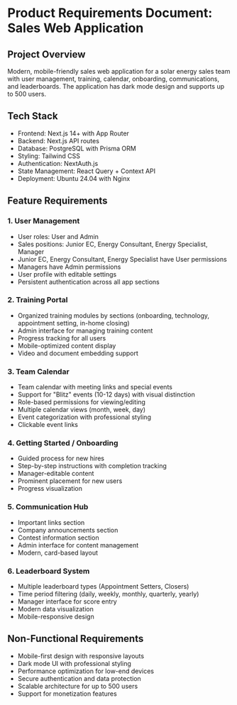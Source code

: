# Product Requirements Document: Sales Web Application

## Project Overview

Modern, mobile-friendly sales web application for a solar energy sales team with user management, training, calendar, onboarding, communications, and leaderboards. The application has dark mode design and supports up to 500 users.

## Tech Stack

- Frontend: Next.js 14+ with App Router
- Backend: Next.js API routes
- Database: PostgreSQL with Prisma ORM
- Styling: Tailwind CSS
- Authentication: NextAuth.js
- State Management: React Query + Context API
- Deployment: Ubuntu 24.04 with Nginx

## Feature Requirements

### 1. User Management

- User roles: User and Admin
- Sales positions: Junior EC, Energy Consultant, Energy Specialist, Manager
- Junior EC, Energy Consultant, Energy Specialist have User permissions
- Managers have Admin permissions
- User profile with editable settings
- Persistent authentication across all app sections

### 2. Training Portal

- Organized training modules by sections (onboarding, technology, appointment setting, in-home closing)
- Admin interface for managing training content
- Progress tracking for all users
- Mobile-optimized content display
- Video and document embedding support

### 3. Team Calendar

- Team calendar with meeting links and special events
- Support for "Blitz" events (10-12 days) with visual distinction
- Role-based permissions for viewing/editing
- Multiple calendar views (month, week, day)
- Event categorization with professional styling
- Clickable event links

### 4. Getting Started / Onboarding

- Guided process for new hires
- Step-by-step instructions with completion tracking
- Manager-editable content
- Prominent placement for new users
- Progress visualization

### 5. Communication Hub

- Important links section
- Company announcements section
- Contest information section
- Admin interface for content management
- Modern, card-based layout

### 6. Leaderboard System

- Multiple leaderboard types (Appointment Setters, Closers)
- Time period filtering (daily, weekly, monthly, quarterly, yearly)
- Manager interface for score entry
- Modern data visualization
- Mobile-responsive design

## Non-Functional Requirements

- Mobile-first design with responsive layouts
- Dark mode UI with professional styling
- Performance optimization for low-end devices
- Secure authentication and data protection
- Scalable architecture for up to 500 users
- Support for monetization features
